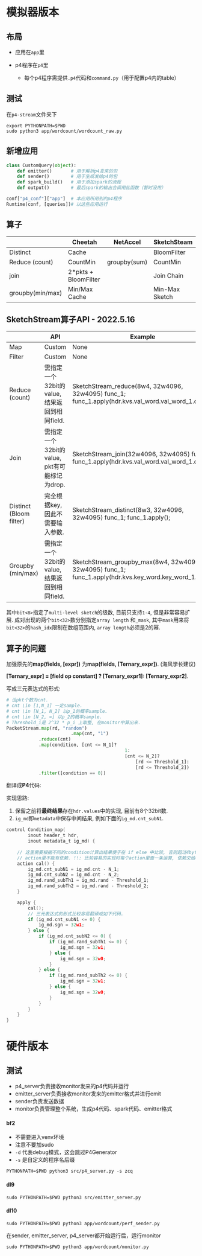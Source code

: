 # 模拟器版本
## 布局

*   应用在`app`里

*   p4程序在`p4`里
    *   每个p4程序需提供`.p4`代码和`command.py`（用于配置p4内的table）



## 测试

在`p4-stream`文件夹下

```shell
export PYTHONPATH=$PWD
sudo python3 app/wordcount/wordcount_raw.py
```

## 新增应用

```python
class CustomQuery(object):
    def emitter() 		# 用于解析p4发来的包
    def sender() 		# 用于生成发给p4的包
    def spark_build() 	# 用于添加spark的流程
    def output()		# 最后spark的输出会调用此函数（暂时没用）

conf["p4_conf"]["app"]  # 本应用所用到的p4程序
Runtime(conf, [queries])# 以这些应用运行
```


## 算子
| |Cheetah |NetAccel | SketchSteam |
| -- | --- | --- | ----|
|Distinct | Cache | | BloomFilter|
| Reduce (count) | CountMin | groupby(sum) | CountMin|
| join  | 2*pkts + BloomFilter |  | Join Chain|
| groupby(min/max)  | Min/Max Cache | | Min-Max Sketch |


## SketchStream算子API - 2022.5.16
|                         | API | Example |
| ----------------------- | ---- | ---- |
| Map                     | Custom | None |
| Filter                  | Custom | None |
| Reduce (count)          | 需指定一个32bit的value, 结果返回到相同field. | SketchStream_reduce(8w4, 32w4096, 32w4095) func_1;                                    func_1.apply(hdr.kvs.val_word.val_word_1.data); |
| Join          | 需指定一个32bit的value, pkt有可能标记为drop. | SketchStream_join(32w4096, 32w4095) func_1;                                                     func_1.apply(hdr.kvs.val_word.val_word_1.data); |
| Distinct (Bloom filter) | 完全根据key, 因此不需要输入参数. | SketchStream_distinct(8w3, 32w4096, 32w4095) func_1;                                          func_1.apply(); |
| Groupby (min/max)       | 需指定一个32bit的value, 结果返回到相同field. | SketchStream_groupby_max(8w4, 32w4096, 32w4095) func_1;                                func_1.apply(hdr.kvs.key_word.key_word_1.data); |

其中`bit<8>`指定了`multi-level sketch`的级数, 目前只支持`1-4`, 但是非常容易扩展. 成对出现的两个`bit<32>`数分别指定`array length` 和`_mask`, 其中`mask`用来将`bit<32>`的`hash_idx`限制在数组范围内, `array length`必须是$2$的幂.

## 算子的问题

加强原先的**map(fields, [expr])** 为**map(fields, [Ternary_expr])**. (海风学长建议)

**[Ternary_expr] = [field op constant] ? [Ternary_expr1]: [Ternary_expr2]**.

写成三元表达式的形式:

```python
# 设pkt个数为cnt.
# cnt \in [1,N_1] 一定sample.
# cnt \in [N_1, N_2] 以p_1的概率sample.
# cnt \in [N_2, ∞] 以p_2的概率sample.
# Threshold_i是 2^32 * p_i 上取整, 在monitor中算出来.
PacketStream.map(rd, "random")
						.map(cnt, "1")
            .reduce(cnt)
            .map(condition, [cnt <= N_1]?
                							1:
                							[cnt <= N_2]?
                								[rd <= Threshold_1]:
                								[rd <= Threshold_2])
            .filter([condition == 0])
```

翻译成**P4**代码:

实现思路: 

1. 保留之前将**最终结果**存在`hdr.values`中的实现, 目前有$8$个$32$bit数.
2. `ig_md`即`metadata`中保存中间结果, 例如下面的`ig_md.cnt_subN1`.

```c
control Condition_map(
		inout header_t hdr,
		inout metadata_t ig_md) {
  
    // 这里需要根据不同的condition计算出结果便于在 if else 中比较, 否则超过4byte+12bits的限制.
    // action里不能有依赖. !!: 比较容易的实现时每个action里面一条运算, 依赖交给compiler.
    action cal() {
        ig_md.cnt_subN1 = ig_md.cnt - N_1;
        ig_md.cnt_subN2 = ig_md.cnt - N_2;
        ig_md.rand_subTh1 = ig_md.rand - Threshold_1;
        ig_md.rand_subTh2 = ig_md.rand - Threshold_2;
    }

    apply {
        cal();
        // 三元表达式的形式比较容易翻译成如下代码.
        if (ig_md.cnt_subN1 <= 0) {
            ig_md.sgn = 32w1;
        } else {
            if (ig_md.cnt_subN2 <= 0) {
                if (ig_md.rand_subTh1 <= 0) {
                    ig_md.sgn = 32w1;
                } else {
                    ig_md.sgn = 32w0;
                }
            } else {
                if (ig_md.rand_subTh2 <= 0) {
                    ig_md.sgn = 32w1;
                } else {
                    ig_md.sgn = 32w0;
                }
            }
        }
    }
}
```


# 硬件版本

## 测试

*   p4_server负责接收monitor发来的p4代码并运行
*   emitter_server负责接收monitor发来的emitter格式并进行emit
*   sender负责发送数据
*   monitor负责管理整个系统，生成p4代码、spark代码、emitter格式

#### bf2

*   不需要进入venv环境
*   注意不要加sudo
*   `-d` 代表debug模式，这会跳过P4Generator
*   `-s` 是自定义的程序名后缀

```shell
PYTHONPATH=$PWD python3 src/p4_server.py -s zcq 
```

#### dl9

```shell
sudo PYTHONPATH=$PWD python3 src/emitter_server.py
```

#### dl10

```shell
sudo PYTHONPATH=$PWD python3 app/wordcount/perf_sender.py
```

在sender, emitter_server, p4_server都开始运行后，运行monitor
```shell
sudo PYTHONPATH=$PWD python3 app/wordcount/monitor.py
```
